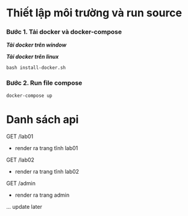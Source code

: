 # Thiết lập môi trường và run source
### Bước 1. Tải docker và docker-compose
***Tải docker trên window***

***Tải docker trên linux***
```
bash install-docker.sh
```

### Bước 2. Run file compose
```
docker-compose up
```


# Danh sách api 


GET /lab01
- render ra trang tĩnh lab01



GET /lab02
- render ra trang tĩnh lab02



GET /admin
- render ra trang admin


... update later





